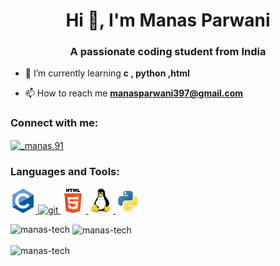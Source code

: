 <h1 align="center">Hi 👋, I'm Manas Parwani</h1>
<h3 align="center">A passionate coding student from India</h3>

- 🌱 I’m currently learning **c , python ,html**

- 📫 How to reach me **manasparwani397@gmail.com**

<h3 align="left">Connect with me:</h3>
<p align="left">
<a href="https://instagram.com/_manas.91" target="blank"><img align="center" src="https://raw.githubusercontent.com/rahuldkjain/github-profile-readme-generator/master/src/images/icons/Social/instagram.svg" alt="_manas.91" height="30" width="40" /></a>
</p>

<h3 align="left">Languages and Tools:</h3>
<p align="left"> <a href="https://www.cprogramming.com/" target="_blank" rel="noreferrer"> <img src="https://raw.githubusercontent.com/devicons/devicon/master/icons/c/c-original.svg" alt="c" width="40" height="40"/> </a> <a href="https://git-scm.com/" target="_blank" rel="noreferrer"> <img src="https://www.vectorlogo.zone/logos/git-scm/git-scm-icon.svg" alt="git" width="40" height="40"/> </a> <a href="https://www.w3.org/html/" target="_blank" rel="noreferrer"> <img src="https://raw.githubusercontent.com/devicons/devicon/master/icons/html5/html5-original-wordmark.svg" alt="html5" width="40" height="40"/> </a> <a href="https://www.linux.org/" target="_blank" rel="noreferrer"> <img src="https://raw.githubusercontent.com/devicons/devicon/master/icons/linux/linux-original.svg" alt="linux" width="40" height="40"/> </a> <a href="https://www.python.org" target="_blank" rel="noreferrer"> <img src="https://raw.githubusercontent.com/devicons/devicon/master/icons/python/python-original.svg" alt="python" width="40" height="40"/> </a> </p>

<p><img align="left" src="https://github-readme-stats.vercel.app/api/top-langs?username=manas-tech&show_icons=true&locale=en&layout=compact" alt="manas-tech" /></p>

<p>&nbsp;<img align="center" src="https://github-readme-stats.vercel.app/api?username=manas-tech&show_icons=true&locale=en" alt="manas-tech" /></p>

<p><img align="center" src="https://github-readme-streak-stats.herokuapp.com/?user=manas-tech&" alt="manas-tech" /></p>
